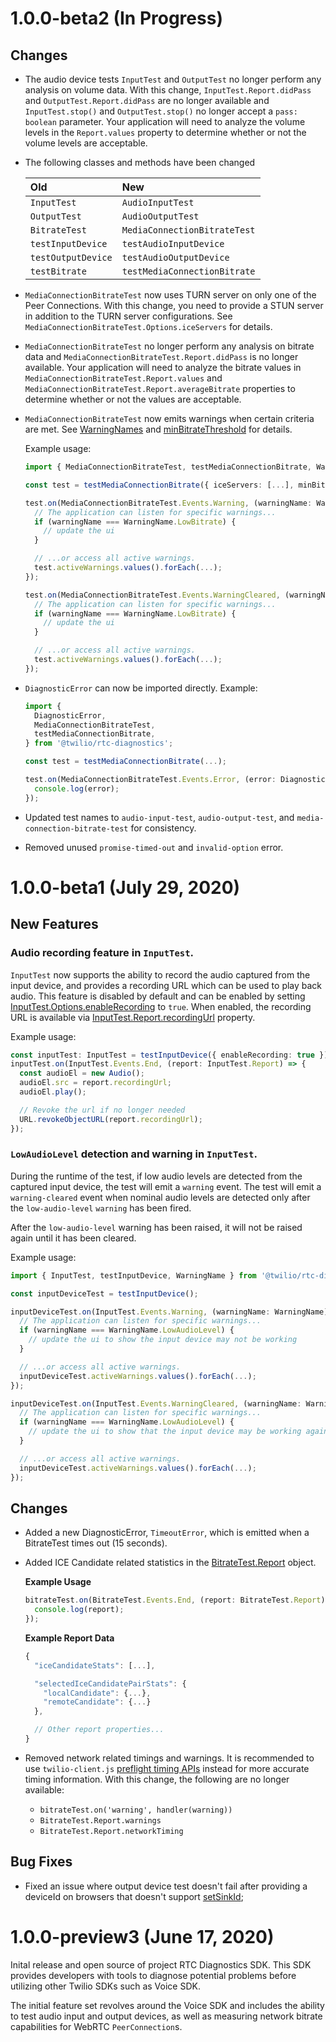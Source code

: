 1.0.0-beta2 (In Progress)
=========================

Changes
-------

* The audio device tests `InputTest` and `OutputTest` no longer perform any analysis on volume data. With this change, `InputTest.Report.didPass` and `OutputTest.Report.didPass` are no longer available and `InputTest.stop()` and `OutputTest.stop()` no longer accept a `pass: boolean` parameter. Your application will need to analyze the volume levels in the `Report.values` property to determine whether or not the volume levels are acceptable.

* The following classes and methods have been changed

  | Old                | New                          |
  |:-------------------|:-----------------------------|
  | `InputTest`        | `AudioInputTest`             |
  | `OutputTest`       | `AudioOutputTest`            |
  | `BitrateTest`      | `MediaConnectionBitrateTest` |
  | `testInputDevice`  | `testAudioInputDevice`       |
  | `testOutputDevice` | `testAudioOutputDevice`      |
  | `testBitrate`      | `testMediaConnectionBitrate` |

* `MediaConnectionBitrateTest` now uses TURN server on only one of the Peer Connections. With this change, you need to provide a STUN server in addition to the TURN server configurations. See `MediaConnectionBitrateTest.Options.iceServers` for details.

* `MediaConnectionBitrateTest` no longer perform any analysis on bitrate data and `MediaConnectionBitrateTest.Report.didPass` is no longer available. Your application will need to analyze the bitrate values in `MediaConnectionBitrateTest.Report.values` and `MediaConnectionBitrateTest.Report.averageBitrate` properties to determine whether or not the values are acceptable.

* `MediaConnectionBitrateTest` now emits warnings when certain criteria are met. See [WarningNames](https://twilio.github.io/rtc-diagnostics/enums/warningname.html) and [minBitrateThreshold](https://twilio.github.io/rtc-diagnostics/interfaces/mediaconnectionbitratetest.options.html#minbitratethreshold) for details.

  Example usage:
  ```ts
  import { MediaConnectionBitrateTest, testMediaConnectionBitrate, WarningName } from '@twilio/rtc-diagnostics';

  const test = testMediaConnectionBitrate({ iceServers: [...], minBitrateThreshold: 500 });

  test.on(MediaConnectionBitrateTest.Events.Warning, (warningName: WarningName) => {
    // The application can listen for specific warnings...
    if (warningName === WarningName.LowBitrate) {
      // update the ui
    }

    // ...or access all active warnings.
    test.activeWarnings.values().forEach(...);
  });

  test.on(MediaConnectionBitrateTest.Events.WarningCleared, (warningName: WarningName) => {
    // The application can listen for specific warnings...
    if (warningName === WarningName.LowBitrate) {
      // update the ui
    }

    // ...or access all active warnings.
    test.activeWarnings.values().forEach(...);
  });
  ```

* `DiagnosticError` can now be imported directly. Example:

  ```ts
  import {
    DiagnosticError,
    MediaConnectionBitrateTest,
    testMediaConnectionBitrate,
  } from '@twilio/rtc-diagnostics';

  const test = testMediaConnectionBitrate(...);

  test.on(MediaConnectionBitrateTest.Events.Error, (error: DiagnosticError) => {
    console.log(error);
  });
  ```

* Updated test names to `audio-input-test`, `audio-output-test`, and `media-connection-bitrate-test` for consistency.

* Removed unused `promise-timed-out` and `invalid-option` error.

1.0.0-beta1 (July 29, 2020)
============================

New Features
-------------

### Audio recording feature in `InputTest`.

`InputTest` now supports the ability to record the audio captured from the input device, and provides a recording URL which can be used to play back audio. This feature is disabled by default and can be enabled by setting [InputTest.Options.enableRecording](https://twilio.github.io/rtc-diagnostics/interfaces/inputtest.options.html#enablerecording) to `true`. When enabled, the recording URL is available via [InputTest.Report.recordingUrl](https://twilio.github.io/rtc-diagnostics/interfaces/inputtest.report.html#recordingurl) property.

Example usage:
```ts
const inputTest: InputTest = testInputDevice({ enableRecording: true });
inputTest.on(InputTest.Events.End, (report: InputTest.Report) => {
  const audioEl = new Audio();
  audioEl.src = report.recordingUrl;
  audioEl.play();

  // Revoke the url if no longer needed
  URL.revokeObjectURL(report.recordingUrl);
});
```

### `LowAudioLevel` detection and warning in `InputTest`.

During the runtime of the test, if low audio levels are detected from the captured input device, the test will emit a `warning` event. The test will emit a `warning-cleared` event when nominal audio levels are detected only after the `low-audio-level` `warning` has been fired.

After the `low-audio-level` warning has been raised, it will not be raised again until it has been cleared.

Example usage:
```ts
import { InputTest, testInputDevice, WarningName } from '@twilio/rtc-diagnostics';

const inputDeviceTest = testInputDevice();

inputDeviceTest.on(InputTest.Events.Warning, (warningName: WarningName) => {
  // The application can listen for specific warnings...
  if (warningName === WarningName.LowAudioLevel) {
    // update the ui to show the input device may not be working
  }

  // ...or access all active warnings.
  inputDeviceTest.activeWarnings.values().forEach(...);
});

inputDeviceTest.on(InputTest.Events.WarningCleared, (warningName: WarningName) => {
  // The application can listen for specific warnings...
  if (warningName === WarningName.LowAudioLevel) {
    // update the ui to show that the input device may be working again
  }

  // ...or access all active warnings.
  inputDeviceTest.activeWarnings.values().forEach(...);
});
```

Changes
-------

* Added a new DiagnosticError, `TimeoutError`, which is emitted when a BitrateTest times out (15 seconds).

* Added ICE Candidate related statistics in the [BitrateTest.Report](https://twilio.github.io/rtc-diagnostics/interfaces/bitratetest.report.html) object.

  **Example Usage**
  ```ts
  bitrateTest.on(BitrateTest.Events.End, (report: BitrateTest.Report) => {
    console.log(report);
  });
  ```

  **Example Report Data**
  ```js
  {
    "iceCandidateStats": [...],

    "selectedIceCandidatePairStats": {
      "localCandidate": {...},
      "remoteCandidate": {...}
    },

    // Other report properties...
  }
  ```

* Removed network related timings and warnings. It is recommended to use `twilio-client.js` [preflight timing APIs](https://github.com/twilio/twilio-client.js/blob/preflight/PREFLIGHT.md) instead for more accurate timing information. With this change, the following are no longer available:
  - `bitrateTest.on('warning', handler(warning))`
  - `BitrateTest.Report.warnings`
  - `BitrateTest.Report.networkTiming`

Bug Fixes
---------

* Fixed an issue where output device test doesn't fail after providing a deviceId on browsers that doesn't support [setSinkId](https://developer.mozilla.org/en-US/docs/Web/API/HTMLMediaElement/setSinkId);

1.0.0-preview3 (June 17, 2020)
==============================

Inital release and open source of project RTC Diagnostics SDK. This SDK provides developers with tools to diagnose potential problems before utilizing other Twilio SDKs such as Voice SDK.

The initial feature set revolves around the Voice SDK and includes the ability to test audio input and output devices, as well as measuring network bitrate capabilities for WebRTC `PeerConnection`s.
